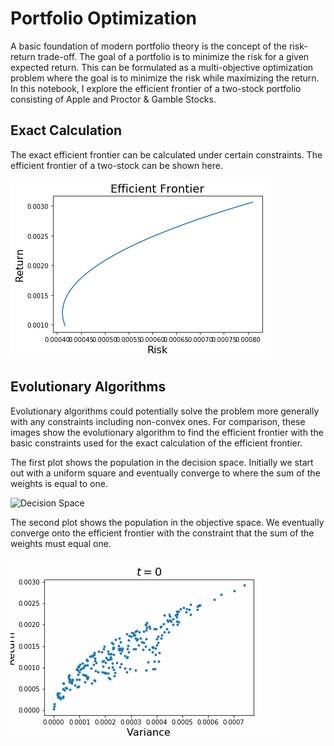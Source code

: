 # Portfolio Optimization

A basic foundation of modern portfolio theory is the concept of the risk-return trade-off. The goal of a portfolio is to minimize the risk for a given expected return. This can be formulated as a multi-objective optimization problem where the goal is to minimize the risk while maximizing the return. In this notebook, I explore the efficient frontier of a two-stock portfolio consisting of Apple and Proctor & Gamble Stocks.

## Exact Calculation

The exact efficient frontier can be calculated under certain constraints. The efficient frontier of a two-stock can be shown here.

![Frontier](frontier.png)

## Evolutionary Algorithms

Evolutionary algorithms could potentially solve the problem more generally with any constraints including non-convex ones. For comparison, these images show the evolutionary algorithm to find the efficient frontier with the basic constraints used for the exact calculation of the efficient frontier.

The first plot shows the population in the decision space. Initially we start out with a uniform square and eventually converge to where the sum of the weights is equal to one.

![Decision Space](evolution.fit)

The second plot shows the population in the objective space. We eventually converge onto the efficient frontier with the constraint that the sum of the weights must equal one.

![Objective Space](evolution_fit.gif)


